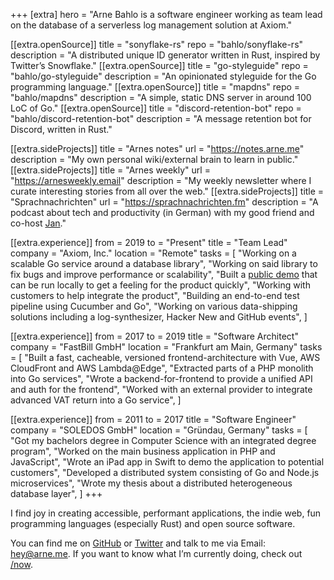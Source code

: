 +++
[extra]
hero = "Arne Bahlo is a software engineer working as team lead on the database of a serverless log management solution at Axiom."

[[extra.openSource]]
title = "sonyflake-rs"
repo = "bahlo/sonyflake-rs"
description = "A distributed unique ID generator written in Rust, inspired by Twitter’s Snowflake."
[[extra.openSource]]
title = "go-styleguide"
repo = "bahlo/go-styleguide"
description = "An opinionated styleguide for the Go programming language."
[[extra.openSource]]
title = "mapdns"
repo = "bahlo/mapdns"
description = "A simple, static DNS server in around 100 LoC of Go."
[[extra.openSource]]
title = "discord-retention-bot"
repo = "bahlo/discord-retention-bot"
description = "A message retention bot for Discord, written in Rust."

[[extra.sideProjects]]
title = "Arnes notes"
url = "https://notes.arne.me"
description = "My own personal wiki/external brain to learn in public."
[[extra.sideProjects]]
title = "Arnes weekly"
url = "https://arnesweekly.email"
description = "My weekly newsletter where I curate interesting stories from all over the web."
[[extra.sideProjects]]
title = "Sprachnachrichten"
url = "https://sprachnachrichten.fm"
description = "A podcast about tech and productivity (in German) with my good friend and co-host [Jan](https://fruechtl.me)."

[[extra.experience]]
from = 2019
to = "Present"
title = "Team Lead"
company = "Axiom, Inc."
location = "Remote"
tasks = [
  "Working on a scalable Go service around a database library",
  "Working on said library to fix bugs and improve performance or scalability",
  "Built a [public demo](https://github.com/axiomhq/axiom-demo) that can be run locally to get a feeling for the product quickly",
  "Working with customers to help integrate the product",
  "Building an end-to-end test pipeline using Cucumber and Go",
  "Working on various data-shipping solutions including a log-synthesizer, Hacker New and GitHub events",
]

[[extra.experience]]
from = 2017
to = 2019
title = "Software Architect"
company = "FastBill GmbH"
location = "Frankfurt am Main, Germany"
tasks = [
  "Built a fast, cacheable, versioned frontend-architecture with Vue, AWS CloudFront and AWS Lambda@Edge",
  "Extracted parts of a PHP monolith into Go services",
  "Wrote a backend-for-frontend to provide a unified API and auth for the frontend",
  "Worked with an external provider to integrate advanced VAT return into a Go service",
]

[[extra.experience]]
from = 2011
to = 2017
title = "Software Engineer"
company = "SOLEDOS GmbH"
location = "Gründau, Germany"
tasks = [
  "Got my bachelors degree in Computer Science with an integrated degree program",
  "Worked on the main business application in PHP and JavaScript",
  "Wrote an iPad app in Swift to demo the application to potential customers",
  "Developed a distributed system consisting of Go and Node.js microservices",
  "Wrote my thesis about a distributed heterogeneous database layer",
]
+++

I find joy in creating accessible, performant applications, the indie web, fun
programming languages (especially Rust) and open source software.

You can find me on [GitHub](https://github.com/bahlo) or
[Twitter](https://twitter.com/arnebahlo) and talk to me via Email: <hey@arne.me>.
If you want to know what I’m currently doing, check out [/now](/now).
